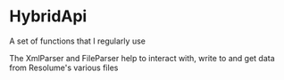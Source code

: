 # HybridApi
A set of functions that I regularly use 

The XmlParser and FileParser help to interact with, write to and get data from Resolume's various files

